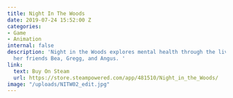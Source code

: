 ```yaml
---
title: Night In The Woods
date: 2019-07-24 15:52:00 Z
categories:
- Game
- Animation
internal: false
description: 'Night in the Woods explores mental health through the lives of Mae and
  her friends Bea, Gregg, and Angus. '
link:
  text: Buy On Steam
  url: https://store.steampowered.com/app/481510/Night_in_the_Woods/
image: "/uploads/NITW02_edit.jpg"
---
```



